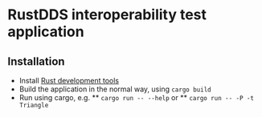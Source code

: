 # RustDDS interoperability test application

## Installation

* Install [Rust development tools](https://www.rust-lang.org/tools/install)
* Build the application in the normal way, using  `cargo build`
* Run using cargo, e.g.
  ** `cargo run -- --help` or
  ** `cargo run -- -P -t Triangle`

